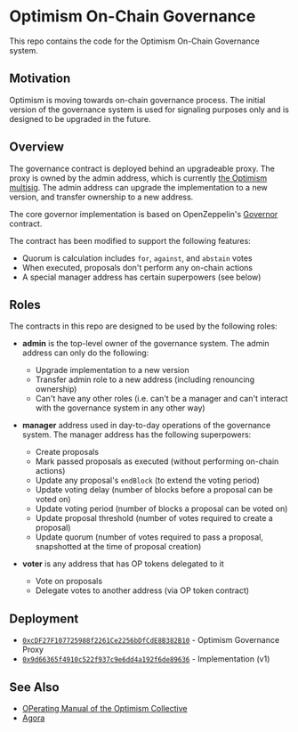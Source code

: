 # Optimism On-Chain Governance

This repo contains the code for the Optimism On-Chain Governance system.

## Motivation

Optimism is moving towards on-chain governance process. The initial version of the governance system is used for signaling purposes only and is designed to be upgraded in the future.

## Overview

The governance contract is deployed behind an upgradeable proxy. The proxy is owned by the admin address, which is currently [the Optimism multisig](https://optimistic.etherscan.io/address/0x2501c477D0A35545a387Aa4A3EEe4292A9a8B3F0). The admin address can upgrade the implementation to a new version, and transfer ownership to a new address.

The core governor implementation is based on OpenZeppelin's [Governor](https://docs.openzeppelin.com/contracts/4.x/api/governance) contract.

The contract has been modified to support the following features:

- Quorum is calculation includes `for`, `against`, and `abstain` votes
- When executed, proposals don't perform any on-chain actions
- A special manager address has certain superpowers (see below)

## Roles

The contracts in this repo are designed to be used by the following roles:

- **admin** is the top-level owner of the governance system. The admin address can only do the following:

  - Upgrade implementation to a new version
  - Transfer admin role to a new address (including renouncing ownership)
  - Can't have any other roles (i.e. can't be a manager and can't interact with the governance system in any other way)

- **manager** address used in day-to-day operations of the governance system. The manager address has the following superpowers:

  - Create proposals
  - Mark passed proposals as executed (without performing on-chain actions)
  - Update any proposal's `endBlock` (to extend the voting period)
  - Update voting delay (number of blocks before a proposal can be voted on)
  - Update voting period (number of blocks a proposal can be voted on)
  - Update proposal threshold (number of votes required to create a proposal)
  - Update quorum (number of votes required to pass a proposal, snapshotted at the time of proposal creation)

- **voter** is any address that has OP tokens delegated to it

  - Vote on proposals
  - Delegate votes to another address (via OP token contract)

## Deployment

- [`0xcDF27F107725988f2261Ce2256bDfCdE8B382B10`](https://optimistic.etherscan.io/address/0xcdf27f107725988f2261ce2256bdfcde8b382b10) - Optimism Governance Proxy
- [`0x9d66365f4910c522f937c9e6dd4a192f6de89636`](https://optimistic.etherscan.io/address/0x9d66365f4910c522f937c9e6dd4a192f6de89636) - Implementation (v1)

## See Also

- [OPerating Manual of the Optimism Collective](https://github.com/ethereum-optimism/OPerating-manual)
- [Agora](https://twitter.com/nounsagora)
